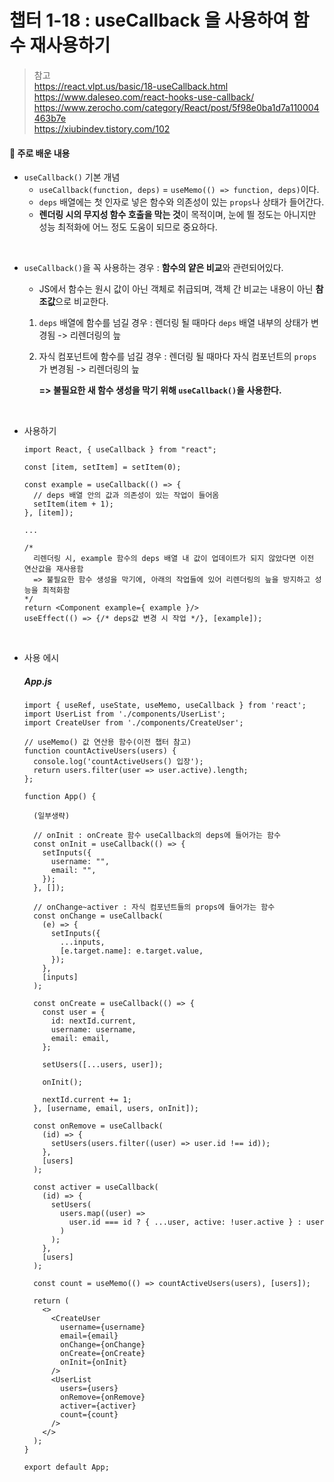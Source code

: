 # 챕터 1-18 : useCallback 을 사용하여 함수 재사용하기

> 참고 <br> https://react.vlpt.us/basic/18-useCallback.html <br> https://www.daleseo.com/react-hooks-use-callback/ <br> https://www.zerocho.com/category/React/post/5f98e0ba1d7a110004463b7e <br> https://xiubindev.tistory.com/102

#### 📕 주로 배운 내용

- `useCallback()` 기본 개념
  - `useCallback(function, deps)` = `useMemo(() => function, deps)`이다.
  - `deps` 배열에는 첫 인자로 넣은 함수와 의존성이 있는 `props`나 상태가 들어간다.
  - **렌더링 시의 무지성 함수 호출을 막는 것**이 목적이며, 눈에 띌 정도는 아니지만 성능 최적화에 어느 정도 도움이 되므로 중요하다.

<br>

- `useCallback()`을 꼭 사용하는 경우 : **함수의 얕은 비교**와 관련되어있다.

  - JS에서 함수는 원시 값이 아닌 객체로 취급되며, 객체 간 비교는 내용이 아닌 **참조값**으로 비교한다.

  1. `deps` 배열에 함수를 넘길 경우 : 렌더링 될 때마다 `deps` 배열 내부의 상태가 변경됨 -> 리렌더링의 늪
  2. 자식 컴포넌트에 함수를 넘길 경우 : 렌더링 될 때마다 자식 컴포넌트의 `props`가 변경됨 -> 리렌더링의 늪

     **=> 불필요한 새 함수 생성을 막기 위해 `useCallback()`을 사용한다.**

<br>

- 사용하기

  ```{.javascript}
  import React, { useCallback } from "react";
  ```

  ```{.javascript}
  const [item, setItem] = setItem(0);

  const example = useCallback(() => {
    // deps 배열 안의 값과 의존성이 있는 작업이 들어옴
    setItem(item + 1);
  }, [item]);

  ...

  /*
    리렌더링 시, example 함수의 deps 배열 내 값이 업데이트가 되지 않았다면 이전 연산값을 재사용함
    => 불필요한 함수 생성을 막기에, 아래의 작업들에 있어 리렌더링의 늪을 방지하고 성능을 최적화함
  */
  return <Component example={ example }/>
  useEffect(() => {/* deps값 변경 시 작업 */}, [example]);
  ```

<br>

- 사용 에시

  ##### App.js

  ```{.javascript}
  import { useRef, useState, useMemo, useCallback } from 'react';
  import UserList from './components/UserList';
  import CreateUser from './components/CreateUser';

  // useMemo() 값 연산용 함수(이전 챕터 참고)
  function countActiveUsers(users) {
    console.log('countActiveUsers() 입장');
    return users.filter(user => user.active).length;
  };

  function App() {

    (일부생략)

    // onInit : onCreate 함수 useCallback의 deps에 들어가는 함수
    const onInit = useCallback(() => {
      setInputs({
        username: "",
        email: "",
      });
    }, []);

    // onChange~activer : 자식 컴포넌트들의 props에 들어가는 함수
    const onChange = useCallback(
      (e) => {
        setInputs({
          ...inputs,
          [e.target.name]: e.target.value,
        });
      },
      [inputs]
    );

    const onCreate = useCallback(() => {
      const user = {
        id: nextId.current,
        username: username,
        email: email,
      };

      setUsers([...users, user]);

      onInit();

      nextId.current += 1;
    }, [username, email, users, onInit]);

    const onRemove = useCallback(
      (id) => {
        setUsers(users.filter((user) => user.id !== id));
      },
      [users]
    );

    const activer = useCallback(
      (id) => {
        setUsers(
          users.map((user) =>
            user.id === id ? { ...user, active: !user.active } : user
          )
        );
      },
      [users]
    );

    const count = useMemo(() => countActiveUsers(users), [users]);

    return (
      <>
        <CreateUser
          username={username}
          email={email}
          onChange={onChange}
          onCreate={onCreate}
          onInit={onInit}
        />
        <UserList
          users={users}
          onRemove={onRemove}
          activer={activer}
          count={count}
        />
      </>
    );
  }

  export default App;
  ```
